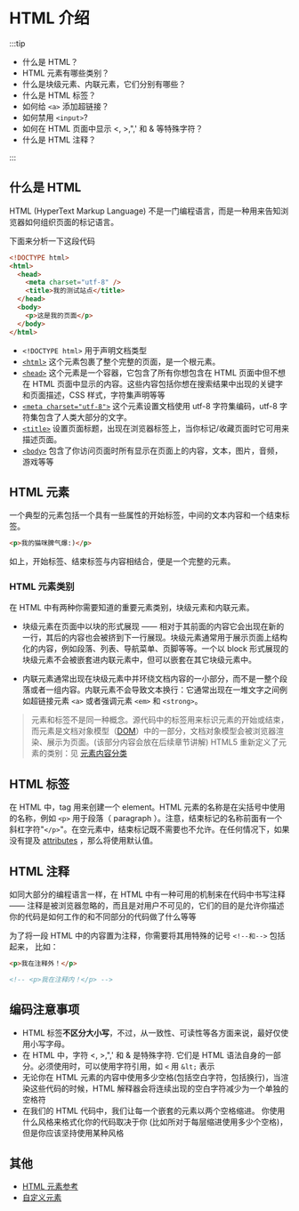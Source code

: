 # HTML 介绍

:::tip

- 什么是 HTML？
- HTML 元素有哪些类别？
- 什么是块级元素、内联元素，它们分别有哪些？
- 什么是 HTML 标签？
- 如何给 `<a>` 添加超链接？
- 如何禁用 `<input>`?
- 如何在 HTML 页面中显示 <, >,",' 和 & 等特殊字符？
- 什么是 HTML 注释？

:::

## 什么是 HTML

HTML (HyperText Markup Language) 不是一门编程语言，而是一种用来告知浏览器如何组织页面的标记语言。

下面来分析一下这段代码

```html
<!DOCTYPE html>
<html>
  <head>
    <meta charset="utf-8" />
    <title>我的测试站点</title>
  </head>
  <body>
    <p>这是我的页面</p>
  </body>
</html>
```

- `<!DOCTYPE html>` 用于声明文档类型
- [`<html>`](https://developer.mozilla.org/zh-CN/docs/Web/HTML/Element/html) 这个元素包裹了整个完整的页面，是一个根元素。
- [`<head>`](https://developer.mozilla.org/zh-CN/docs/Web/HTML/Element/head) 这个元素是一个容器，它包含了所有你想包含在 HTML 页面中但不想在 HTML 页面中显示的内容。这些内容包括你想在搜索结果中出现的关键字和页面描述，CSS 样式，字符集声明等等
- [`<meta charset="utf-8">`](https://developer.mozilla.org/zh-CN/docs/Web/HTML/Element/meta) 这个元素设置文档使用 utf-8 字符集编码，utf-8 字符集包含了人类大部分的文字。
- [`<title>`](https://developer.mozilla.org/zh-CN/docs/Web/HTML/Element/title) 设置页面标题，出现在浏览器标签上，当你标记/收藏页面时它可用来描述页面。
- [`<body>`](https://developer.mozilla.org/zh-CN/docs/Web/HTML/Element/body) 包含了你访问页面时所有显示在页面上的内容，文本，图片，音频，游戏等等

## HTML 元素

一个典型的元素包括一个具有一些属性的开始标签，中间的文本内容和一个结束标签。

```html
<p>我的猫咪脾气爆:)</p>
```

如上，开始标签、结束标签与内容相结合，便是一个完整的元素。

### HTML 元素类别

在 HTML 中有两种你需要知道的重要元素类别，块级元素和内联元素。

- 块级元素在页面中以块的形式展现 —— 相对于其前面的内容它会出现在新的一行，其后的内容也会被挤到下一行展现。块级元素通常用于展示页面上结构化的内容，例如段落、列表、导航菜单、页脚等等。一个以 block 形式展现的块级元素不会被嵌套进内联元素中，但可以嵌套在其它块级元素中。

- 内联元素通常出现在块级元素中并环绕文档内容的一小部分，而不是一整个段落或者一组内容。内联元素不会导致文本换行：它通常出现在一堆文字之间例如超链接元素 `<a>` 或者强调元素 `<em>` 和 `<strong>`。

> 元素和标签不是同一种概念。源代码中的标签用来标识元素的开始或结束，而元素是文档对象模型（[DOM](https://developer.mozilla.org/zh-CN/docs/Glossary/DOM)）中的一部分，文档对象模型会被浏览器渲染、展示为页面。(该部分内容会放在后续章节讲解)
> HTML5 重新定义了元素的类别：见 [元素内容分类](https://developer.mozilla.org/zh-CN/docs/Web/Guide/HTML/Content_categories)

## HTML 标签

在 HTML 中，tag 用来创建一个 element。HTML 元素的名称是在尖括号中使用的名称，例如 `<p>` 用于段落（ paragraph ）。注意，结束标记的名称前面有一个斜杠字符"`</p>`"。在空元素中，结束标记既不需要也不允许。在任何情况下，如果没有提及 [attributes](https://developer.mozilla.org/zh-CN/docs/Glossary/Attribute) ，那么将使用默认值。

## HTML 注释

如同大部分的编程语言一样，在 HTML 中有一种可用的机制来在代码中书写注释 —— 注释是被浏览器忽略的，而且是对用户不可见的，它们的目的是允许你描述你的代码是如何工作的和不同部分的代码做了什么等等

为了将一段 HTML 中的内容置为注释，你需要将其用特殊的记号 `<!--和-->` 包括起来， 比如：

```html
<p>我在注释外！</p>

<!-- <p>我在注释内！</p> -->
```

## 编码注意事项

- HTML 标签**不区分大小写**，不过，从一致性、可读性等各方面来说，最好仅使用小写字母。
- 在 HTML 中，字符 <, >,",' 和 & 是特殊字符. 它们是 HTML 语法自身的一部分。必须使用时，可以使用字符引用，如 `<` 用 `&lt;` 表示
- 无论你在 HTML 元素的内容中使用多少空格(包括空白字符，包括换行)，当渲染这些代码的时候，HTML 解释器会将连续出现的空白字符减少为一个单独的空格符
- 在我们的 HTML 代码中，我们让每一个嵌套的元素以两个空格缩进。 你使用什么风格来格式化你的代码取决于你 (比如所对于每层缩进使用多少个空格)，但是你应该坚持使用某种风格

## 其他

- [HTML 元素参考](https://developer.mozilla.org/zh-CN/docs/Web/HTML/Element)
- [自定义元素](https://wiki.developer.mozilla.org/zh-CN/docs/Web/Web_Components/Using_custom_elements)
